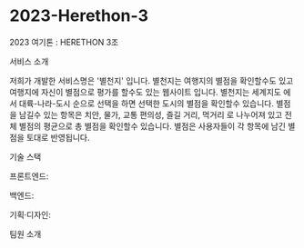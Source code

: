 # 2023-Herethon-3
2023 여기톤 : HERETHON 3조

서비스 소개

저희가 개발한 서비스명은 '별천지' 입니다. 별천지는 여행지의 별점을 확인할수도 있고 여행지에 자신이 별점으로 평가를 할수도 있는 웹사이트 입니다. 
별천지는 세계지도 에서 대륙-나라-도시 순으로 선택을 하면 선택한 도시의 별점을 확인할수 있습니다.
별점을 남길수 있는 항목은 치안, 물가, 교통 편의성, 즐길 거리, 먹거리 로 나누어져 있고 전체 별점의 평균으로 총 별점을 확인할수 있습니다.
별점은 사용자들이 각 항목에 남긴 별점을 토대로 반영됩니다. 

기술 스택

프론트엔드:   

백엔드:  

기획·디자인: 

팀원 소개

